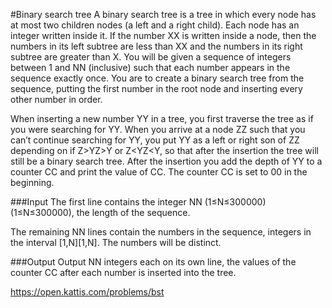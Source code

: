 #Binary search tree
A binary search tree is a tree in which every node has at most two children nodes (a left and a right child). Each node has an integer written inside it. If the number XX is written inside a node, then the numbers in its left subtree are less than XX and the numbers in its right subtree are greater than X. You will be given a sequence of integers between 1 and NN (inclusive) such that each number appears in the sequence exactly once. You are to create a binary search tree from the sequence, putting the first number in the root node and inserting every other number in order.

When inserting a new number YY in a tree, you first traverse the tree as if you were searching for YY. When you arrive at a node ZZ such that you can’t continue searching for YY, you put YY as a left or right son of ZZ depending on if Z>YZ>Y or Z<YZ<Y, so that after the insertion the tree will still be a binary search tree. After the insertion you add the depth of YY to a counter CC and print the value of CC. The counter CC is set to 00 in the beginning.

###Input
The first line contains the integer NN (1≤N≤300000)(1≤N≤300000), the length of the sequence.

The remaining NN lines contain the numbers in the sequence, integers in the interval [1,N][1,N]. The numbers will be distinct.

###Output
Output NN integers each on its own line, the values of the counter CC after each number is inserted into the tree.

https://open.kattis.com/problems/bst